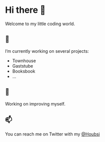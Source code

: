 # Hi there 👋

Welcome to my little coding world. 

## 🔭

I’m currently working on several projects:
- Townhouse
- Gaststube
- Booksbook
- ...

## 🌱

Working on improving myself.

## 📫

You can reach me on Twitter with my [@Houbsi](www.twitter.com/houbsi)
